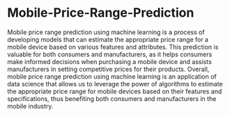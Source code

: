# Mobile-Price-Range-Prediction

Mobile price range prediction using machine learning is a process of developing models that can estimate the appropriate price range for a mobile device based on various features and attributes. This prediction is valuable for both consumers and manufacturers, as it helps consumers make informed decisions when purchasing a mobile device and assists manufacturers in setting competitive prices for their products.
Overall, mobile price range prediction using machine learning is an application of data science that allows us to leverage the power of algorithms to estimate the appropriate price range for mobile devices based on their features and specifications, thus benefiting both consumers and manufacturers in the mobile industry.
